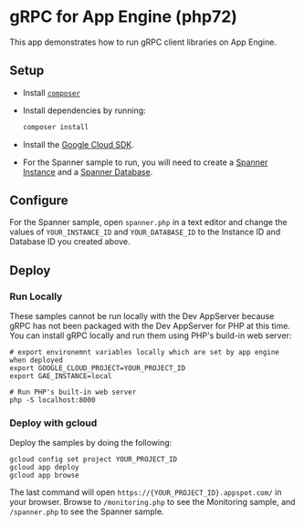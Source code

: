 # gRPC for App Engine (php72)

This app demonstrates how to run gRPC client libraries on App Engine.

## Setup

- Install [`composer`](https://getcomposer.org)
- Install dependencies by running:

    ```sh
    composer install
    ```

- Install the [Google Cloud SDK](https://developers.google.com/cloud/sdk/).
- For the Spanner sample to run, you will need to create a [Spanner Instance][create_instance] and a [Spanner Database][create_database].

## Configure

For the Spanner sample, open `spanner.php` in a text editor and change the values of
`YOUR_INSTANCE_ID` and `YOUR_DATABASE_ID` to the Instance ID and Database ID you
created above.

## Deploy

### Run Locally

These samples cannot be run locally with the Dev AppServer because gRPC has not
been packaged with the Dev AppServer for PHP at this time. You can install gRPC
locally and run them using PHP's build-in web server:

```
# export environemnt variables locally which are set by app engine when deployed
export GOOGLE_CLOUD_PROJECT=YOUR_PROJECT_ID
export GAE_INSTANCE=local

# Run PHP's built-in web server
php -S localhost:8000
```

### Deploy with gcloud

Deploy the samples by doing the following:

```
gcloud config set project YOUR_PROJECT_ID
gcloud app deploy
gcloud app browse
```

The last command will open `https://{YOUR_PROJECT_ID}.appspot.com/`
in your browser. Browse to `/monitoring.php` to see the Monitoring sample,
and `/spanner.php` to see the Spanner sample.

[create_database]: https://cloud.google.com/spanner/docs/quickstart-console#create_a_database
[create_instance]: https://cloud.google.com/spanner/docs/quickstart-console#create_an_instance
